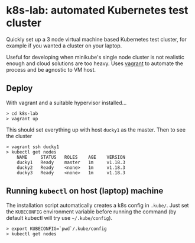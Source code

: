 # k8s-lab: automated Kubernetes test cluster
Quickly set up a 3 node virtual machine based Kubernetes test cluster,
for example if you wanted a cluster on your laptop.

Useful for developing when minikube's single node cluster is not realistic
enough and cloud solutions are too heavy. Uses [vagrant](https://www.vagrantup.com/)
to automate the process and be agnostic to VM host.

## Deploy

With vagrant and a suitable hypervisor installed...

    > cd k8s-lab
    > vagrant up

This should set everything up with host `ducky1` as the master. Then to see the cluster

    > vagrant ssh ducky1
    > kubectl get nodes
        NAME     STATUS   ROLES    AGE    VERSION
        ducky1   Ready    master   1m     v1.18.3
        ducky2   Ready    <none>   1m     v1.18.3
        ducky3   Ready    <none>   1m     v1.18.3

## Running `kubectl` on host (laptop) machine

The installation script automatically creates a k8s config in `.kube/`.
Just set the `KUBECONFIG` environment variable before running the command
(by default kubectl will try use `~/.kube/config`).

    > export KUBECONFIG=`pwd`/.kube/config
    > kubectl get nodes
